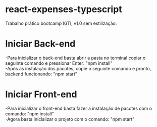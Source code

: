 # react-expenses-typescript
Trabalho prático bootcamp IGTI, v1.0 sem estilização.

# Iniciar Back-end
-Para inicializar o back-end basta abrir a pasta no terminal copiar o seguinte comando e pressionar Enter:
"npm install"
<br>
-Após as instalação dos pacotes, copie o seguinte comando e pronto, backend funcionando:
"npm start"

# Iniciar Front-end
-Para inicializar o front-end basta fazer a instalação de pacotes com o comando:
"npm install"
<br>
-Agora basta inicializar o projeto com o comando:
"npm start"
